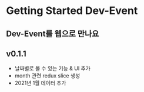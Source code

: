# Getting Started Dev-Event

## Dev-Event를 웹으로 만나요

## v0.1.1
- 날짜별로 볼 수 있는 기능 & UI 추가
- month 관련 redux slice 생성
- 2021년 1월 데이터 추가

